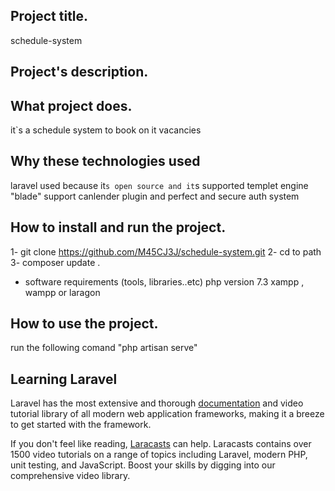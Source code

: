 ## Project title.
schedule-system

## Project's description.

## What project does.
it`s a schedule system to book on it vacancies 

## Why these technologies used 
laravel used because it`s open source and it`s supported templet engine "blade" support canlender plugin and perfect and secure auth system

## How to install and run the project.
1- git clone https://github.com/M45CJ3J/schedule-system.git 
2- cd to path 
3- composer update .

- software requirements (tools, libraries..etc)
php version 7.3
xampp , wampp or laragon

## How to use the project.
run the following comand "php artisan serve"

## Learning Laravel
Laravel has the most extensive and thorough [documentation](https://laravel.com/docs) and video tutorial library of all modern web application frameworks, making it a breeze to get started with the framework.

If you don't feel like reading, [Laracasts](https://laracasts.com) can help. Laracasts contains over 1500 video tutorials on a range of topics including Laravel, modern PHP, unit testing, and JavaScript. Boost your skills by digging into our comprehensive video library.
